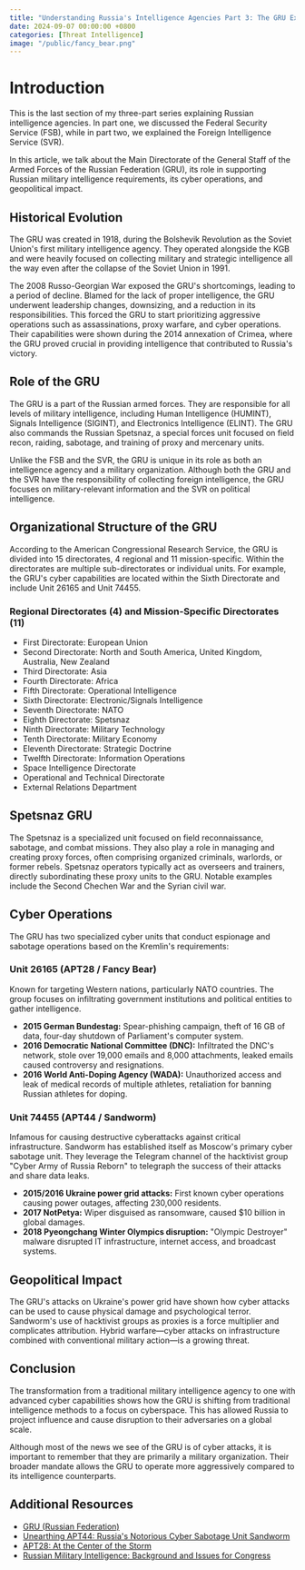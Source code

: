 ```yaml
---
title: "Understanding Russia's Intelligence Agencies Part 3: The GRU Explained"
date: 2024-09-07 00:00:00 +0800
categories: [Threat Intelligence]
image: "/public/fancy_bear.png"
---
```


# Introduction

This is the last section of my three-part series explaining Russian intelligence agencies. In part one, we discussed the Federal Security Service (FSB), while in part two, we explained the Foreign Intelligence Service (SVR).

In this article, we talk about the Main Directorate of the General Staff of the Armed Forces of the Russian Federation (GRU), its role in supporting Russian military intelligence requirements, its cyber operations, and geopolitical impact.

## Historical Evolution
The GRU was created in 1918, during the Bolshevik Revolution as the Soviet Union's first military intelligence agency. They operated alongside the KGB and were heavily focused on collecting military and strategic intelligence all the way even after the collapse of the Soviet Union in 1991.

The 2008 Russo-Georgian War exposed the GRU's shortcomings, leading to a period of decline. Blamed for the lack of proper intelligence, the GRU underwent leadership changes, downsizing, and a reduction in its responsibilities. This forced the GRU to start prioritizing aggressive operations such as assassinations, proxy warfare, and cyber operations. Their capabilities were shown during the 2014 annexation of Crimea, where the GRU proved crucial in providing intelligence that contributed to Russia's victory.

## Role of the GRU
The GRU is a part of the Russian armed forces. They are responsible for all levels of military intelligence, including Human Intelligence (HUMINT), Signals Intelligence (SIGINT), and Electronics Intelligence (ELINT). The GRU also commands the Russian Spetsnaz, a special forces unit focused on field recon, raiding, sabotage, and training of proxy and mercenary units.

Unlike the FSB and the SVR, the GRU is unique in its role as both an intelligence agency and a military organization. Although both the GRU and the SVR have the responsibility of collecting foreign intelligence, the GRU focuses on military-relevant information and the SVR on political intelligence.

## Organizational Structure of the GRU
According to the American Congressional Research Service, the GRU is divided into 15 directorates, 4 regional and 11 mission-specific. Within the directorates are multiple sub-directorates or individual units. For example, the GRU's cyber capabilities are located within the Sixth Directorate and include Unit 26165 and Unit 74455.

### Regional Directorates (4) and Mission-Specific Directorates (11)
- First Directorate: European Union
- Second Directorate: North and South America, United Kingdom, Australia, New Zealand
- Third Directorate: Asia
- Fourth Directorate: Africa
- Fifth Directorate: Operational Intelligence
- Sixth Directorate: Electronic/Signals Intelligence
- Seventh Directorate: NATO
- Eighth Directorate: Spetsnaz
- Ninth Directorate: Military Technology
- Tenth Directorate: Military Economy
- Eleventh Directorate: Strategic Doctrine
- Twelfth Directorate: Information Operations
- Space Intelligence Directorate
- Operational and Technical Directorate
- External Relations Department

## Spetsnaz GRU
The Spetsnaz is a specialized unit focused on field reconnaissance, sabotage, and combat missions. They also play a role in managing and creating proxy forces, often comprising organized criminals, warlords, or former rebels. Spetsnaz operators typically act as overseers and trainers, directly subordinating these proxy units to the GRU. Notable examples include the Second Chechen War and the Syrian civil war.

## Cyber Operations
The GRU has two specialized cyber units that conduct espionage and sabotage operations based on the Kremlin's requirements:

### Unit 26165 (APT28 / Fancy Bear)
Known for targeting Western nations, particularly NATO countries. The group focuses on infiltrating government institutions and political entities to gather intelligence.

- **2015 German Bundestag:** Spear-phishing campaign, theft of 16 GB of data, four-day shutdown of Parliament's computer system.
- **2016 Democratic National Committee (DNC):** Infiltrated the DNC's network, stole over 19,000 emails and 8,000 attachments, leaked emails caused controversy and resignations.
- **2016 World Anti-Doping Agency (WADA):** Unauthorized access and leak of medical records of multiple athletes, retaliation for banning Russian athletes for doping.

### Unit 74455 (APT44 / Sandworm)
Infamous for causing destructive cyberattacks against critical infrastructure. Sandworm has established itself as Moscow's primary cyber sabotage unit. They leverage the Telegram channel of the hacktivist group "Cyber Army of Russia Reborn" to telegraph the success of their attacks and share data leaks.

- **2015/2016 Ukraine power grid attacks:** First known cyber operations causing power outages, affecting 230,000 residents.
- **2017 NotPetya:** Wiper disguised as ransomware, caused $10 billion in global damages.
- **2018 Pyeongchang Winter Olympics disruption:** "Olympic Destroyer" malware disrupted IT infrastructure, internet access, and broadcast systems.

## Geopolitical Impact
The GRU's attacks on Ukraine's power grid have shown how cyber attacks can be used to cause physical damage and psychological terror. Sandworm's use of hacktivist groups as proxies is a force multiplier and complicates attribution. Hybrid warfare—cyber attacks on infrastructure combined with conventional military action—is a growing threat.

## Conclusion
The transformation from a traditional military intelligence agency to one with advanced cyber capabilities shows how the GRU is shifting from traditional intelligence methods to a focus on cyberspace. This has allowed Russia to project influence and cause disruption to their adversaries on a global scale.

Although most of the news we see of the GRU is of cyber attacks, it is important to remember that they are primarily a military organization. Their broader mandate allows the GRU to operate more aggressively compared to its intelligence counterparts.

## Additional Resources
- [GRU (Russian Federation)](https://en.wikipedia.org/wiki/GRU_(Russian_Federation))
- [Unearthing APT44: Russia's Notorious Cyber Sabotage Unit Sandworm](https://services.google.com/fh/files/misc/apt44-unearthing-sandworm.pdf)
- [APT28: At the Center of the Storm](https://www.mandiant.com/sites/default/files/2021-09/APT28-Center-of-Storm-2017.pdf)
- [Russian Military Intelligence: Background and Issues for Congress](https://sgp.fas.org/crs/intel/R46616.pdf) 